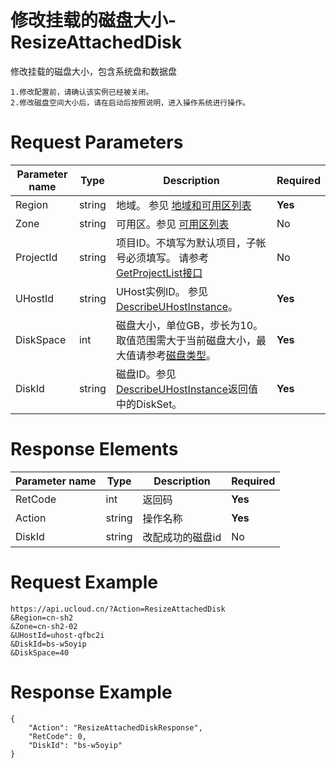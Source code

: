 # 修改挂载的磁盘大小-ResizeAttachedDisk

修改挂载的磁盘大小，包含系统盘和数据盘

```
1.修改配置前，请确认该实例已经被关闭。
2.修改磁盘空间大小后，请在启动后按照说明，进入操作系统进行操作。
```

# Request Parameters
|Parameter name|Type|Description|Required|
|---|---|---|---|
|Region|string|地域。 参见 [地域和可用区列表](api/summary/regionlist)|**Yes**|
|Zone|string|可用区。参见 [可用区列表](api/summary/regionlist)|No|
|ProjectId|string|项目ID。不填写为默认项目，子帐号必须填写。 请参考[GetProjectList接口](api/summary/get_project_list)|No|
|UHostId|string|UHost实例ID。 参见 [DescribeUHostInstance](api/uhost-api/describe_uhost_instance)。|**Yes**|
|DiskSpace|int|磁盘大小，单位GB，步长为10。取值范围需大于当前磁盘大小，最大值请参考[磁盘类型](api/uhost-api/disk_type)。|**Yes**|
|DiskId|string|磁盘ID。参见 [DescribeUHostInstance](api/uhost-api/describe_uhost_instance)返回值中的DiskSet。|**Yes**|

# Response Elements
|Parameter name|Type|Description|Required|
|---|---|---|---|
|RetCode|int|返回码|**Yes**|
|Action|string|操作名称|**Yes**|
|DiskId|string|改配成功的磁盘id|No|

# Request Example
```
https://api.ucloud.cn/?Action=ResizeAttachedDisk
&Region=cn-sh2
&Zone=cn-sh2-02
&UHostId=uhost-qfbc2i
&DiskId=bs-w5oyip
&DiskSpace=40
```

# Response Example
```
{
    "Action": "ResizeAttachedDiskResponse", 
    "RetCode": 0, 
    "DiskId": "bs-w5oyip"
}
```

